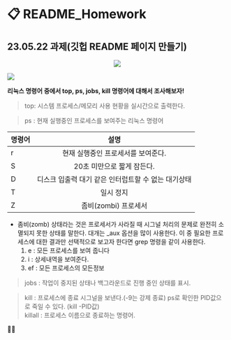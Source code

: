 # 📋 README_Homework
23.05.22 과제(깃헙 README 페이지 만들기)
---
<p align="center">
  <img src="https://github.com/Bitanee/README_Homework/assets/97078968/d68902cd-46e8-4457-88eb-3ef67c487c62">
</p>

<img src="https://img.shields.io/badge/C언어-A8B9CC?style=flat&logo=c&logoColor=white"/>

**리눅스 명령어 중에서 top, ps, jobs, kill 명령어에 대해서 조사해보자!**

>top: 시스템 프로세스/메모리 사용 현황을 실시간으로 출력한다.

>ps : 현재 실행중인 프로세스를 보여주는 리눅스 명령어

|명령어|설명|
|------|:---:|
|r|현재 실행중인 프로세서를 보여준다.|
|S|20초 미만으로 짧게 잠든다.|
|D|디스크 입출력 대기 같은 인터럽트할 수 없는 대기상태|
|T|일시 정지|
|Z|좀비(zombi) 프로세서|
- 좀비(zomb) 상태라는 것은 프로세서가 사라질 때 시그널 처리의 문제로 완전히 소멸되지 못한 상태를 말한다.
대개는 _aux 옵션을 많이 사용한다. 이 중 필요한 프로세스에 대한 결과만 선택적으로
보고자 한다면 grep 명령을 같이 사용한다. 
	1. e : 모든 프로세스를 보여 줍니다
	2. i : 상세내역을 보여준다.
	3. ef : 모든 프로세스의 모든정보

>jobs : 작업이 중지된 상태나 백그라운드로 진행 중인 상태를 표시.

>kill : 프로세스에 종료 시그널을 보낸다.(-9는 강제 종료)
	ps로 확인한 PID값으로 죽일 수 있다.
	(kill -PID값)<br>
killall : 프로세스 이름으로 종료하는 명령어.

🙏🙏
